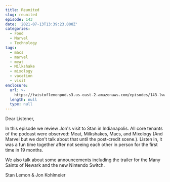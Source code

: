 ```yaml
---
title: Reunited
slug: reunited
episode: 143
date: '2021-07-13T13:39:23.000Z'
categories:
  - Food
  - Marvel
  - Technology
tags:
  - macs
  - marvel
  - meat
  - Milkshake
  - mixology
  - vacation
  - visit
enclosure:
  url: >-
    https://twistoflemonpod.s3.us-east-2.amazonaws.com/episodes/143-lwatol-20210713.mp3
  length: null
  type: null
---
```


Dear Listener,

In this episode we review Jon's visit to Stan in Indianapolis. All core tenants of the podcast were observed: Meat, Milkshakes, Macs, and Mixology (And Marvel but we don't talk about that until the post-credit scene.). Listen in, it was a fun time together after not seeing each other in person for the first time in 19 months.

We also talk about some announcements including the trailer for the Many Saints of Newark and the new Nintendo Switch.

Stan Lemon & Jon Kohlmeier
